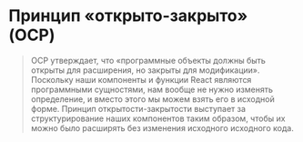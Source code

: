 # Принцип «открыто-закрыто» (OCP)

> OCP утверждает, что «программные объекты должны быть открыты для расширения, но закрыты для модификации». Поскольку наши компоненты и функции React являются программными сущностями, нам вообще не нужно изменять определение, и вместо этого мы можем взять его в исходной форме.
> Принцип открытости-закрытости выступает за структурирование наших компонентов таким образом, чтобы их можно было расширять без изменения исходного исходного кода. 